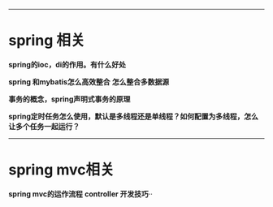 ﻿****************
spring 相关
================
**spring的ioc，di的作用。有什么好处**

**spring 和mybatis怎么高效整合**
**怎么整合多数据源**

**事务的概念，spring声明式事务的原理**

**spring定时任务怎么使用，默认是多线程还是单线程？如何配置为多线程，怎么让多个任务一起运行？**


***************************
spring mvc相关
================
**spring mvc的运作流程**
**controller 开发技巧**··
